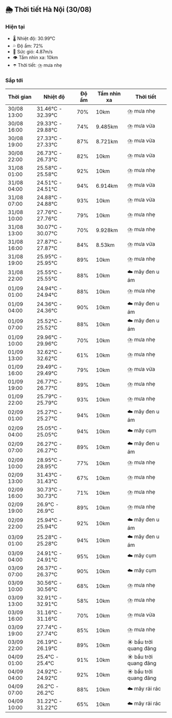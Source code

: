 ## 🌦️ Thời tiết Hà Nội (30/08)

### Hiện tại

- 🌡️ Nhiệt độ: 30.99℃
- 💦 Độ ẩm: 72%
- 💨 Sức gió: 4.87m/s
- 👁️ Tầm nhìn xa: 10km
- ☂️ Thời tiết: ⛈️ mưa nhẹ

### Sắp tới

| Thời gian | Nhiệt độ | Độ ẩm | Tầm nhìn xa | Thời tiết |
| --- | --- | --- | --- | --- |
| 30/08 13:00 | 31.46℃ - 32.39℃ | 70% | 10km | ⛈️ mưa nhẹ |
| 30/08 16:00 | 29.33℃ - 29.88℃ | 74% | 9.485km | ⛈️ mưa vừa |
| 30/08 19:00 | 27.33℃ - 27.33℃ | 87% | 8.721km | ⛈️ mưa vừa |
| 30/08 22:00 | 26.73℃ - 26.73℃ | 82% | 10km | ⛈️ mưa vừa |
| 31/08 01:00 | 25.58℃ - 25.58℃ | 92% | 10km | ⛈️ mưa nhẹ |
| 31/08 04:00 | 24.51℃ - 24.51℃ | 94% | 6.914km | ⛈️ mưa vừa |
| 31/08 07:00 | 24.88℃ - 24.88℃ | 93% | 10km | ⛈️ mưa vừa |
| 31/08 10:00 | 27.76℃ - 27.76℃ | 79% | 10km | ⛈️ mưa nhẹ |
| 31/08 13:00 | 30.07℃ - 30.07℃ | 70% | 9.928km | ⛈️ mưa nhẹ |
| 31/08 16:00 | 27.87℃ - 27.87℃ | 84% | 8.53km | ⛈️ mưa vừa |
| 31/08 19:00 | 25.95℃ - 25.95℃ | 89% | 10km | ⛈️ mưa nhẹ |
| 31/08 22:00 | 25.55℃ - 25.55℃ | 88% | 10km | ☁️ mây đen u ám |
| 01/09 01:00 | 24.94℃ - 24.94℃ | 88% | 10km | ⛈️ mưa nhẹ |
| 01/09 04:00 | 24.36℃ - 24.36℃ | 90% | 10km | ☁️ mây đen u ám |
| 01/09 07:00 | 25.52℃ - 25.52℃ | 88% | 10km | ☁️ mây đen u ám |
| 01/09 10:00 | 29.96℃ - 29.96℃ | 70% | 10km | ⛈️ mưa nhẹ |
| 01/09 13:00 | 32.62℃ - 32.62℃ | 61% | 10km | ⛈️ mưa nhẹ |
| 01/09 16:00 | 29.49℃ - 29.49℃ | 79% | 10km | ⛈️ mưa vừa |
| 01/09 19:00 | 26.77℃ - 26.77℃ | 89% | 10km | ⛈️ mưa nhẹ |
| 01/09 22:00 | 25.79℃ - 25.79℃ | 93% | 10km | ⛈️ mưa nhẹ |
| 02/09 01:00 | 25.27℃ - 25.27℃ | 94% | 10km | ☁️ mây đen u ám |
| 02/09 04:00 | 25.05℃ - 25.05℃ | 94% | 10km | ☁️ mây cụm |
| 02/09 07:00 | 26.27℃ - 26.27℃ | 89% | 10km | ☁️ mây đen u ám |
| 02/09 10:00 | 28.95℃ - 28.95℃ | 77% | 10km | ⛈️ mưa nhẹ |
| 02/09 13:00 | 31.43℃ - 31.43℃ | 67% | 10km | ⛈️ mưa nhẹ |
| 02/09 16:00 | 30.73℃ - 30.73℃ | 71% | 10km | ⛈️ mưa nhẹ |
| 02/09 19:00 | 26.9℃ - 26.9℃ | 89% | 10km | ⛈️ mưa nhẹ |
| 02/09 22:00 | 25.94℃ - 25.94℃ | 92% | 10km | ☁️ mây đen u ám |
| 03/09 01:00 | 25.28℃ - 25.28℃ | 94% | 10km | ☁️ mây đen u ám |
| 03/09 04:00 | 24.91℃ - 24.91℃ | 95% | 10km | ☁️ mây cụm |
| 03/09 07:00 | 26.37℃ - 26.37℃ | 90% | 10km | ☁️ mây cụm |
| 03/09 10:00 | 30.56℃ - 30.56℃ | 68% | 10km | ⛈️ mưa nhẹ |
| 03/09 13:00 | 32.91℃ - 32.91℃ | 58% | 10km | ⛈️ mưa nhẹ |
| 03/09 16:00 | 31.16℃ - 31.16℃ | 70% | 10km | ⛈️ mưa vừa |
| 03/09 19:00 | 27.74℃ - 27.74℃ | 85% | 10km | ⛈️ mưa nhẹ |
| 03/09 22:00 | 26.19℃ - 26.19℃ | 89% | 10km | ☀️ bầu trời quang đãng |
| 04/09 01:00 | 25.4℃ - 25.4℃ | 91% | 10km | ☀️ bầu trời quang đãng |
| 04/09 04:00 | 24.92℃ - 24.92℃ | 92% | 10km | ☀️ bầu trời quang đãng |
| 04/09 07:00 | 26.2℃ - 26.2℃ | 88% | 10km | ☁️ mây rải rác |
| 04/09 10:00 | 31.22℃ - 31.22℃ | 65% | 10km | ☁️ mây rải rác |
